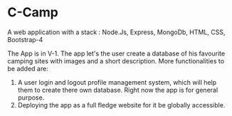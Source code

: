 # C-Camp
A web application with a stack : Node.Js, Express, MongoDb, HTML, CSS, Bootstrap-4

The App is in V-1. The app let's the user create a database of his favourite camping sites with images and a short description.
More functionalities to be added are:
1) A user login and logout profile management system, which will help them to create there own database. Right now the app is for general purpose.
2) Deploying the app as a full fledge website for it be globally accessible.
